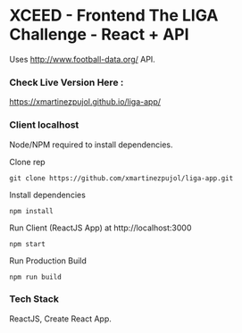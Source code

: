 # XCEED - Frontend The LIGA Challenge - React + API

Uses http://www.football-data.org/ API.

### Check Live Version Here :

https://xmartinezpujol.github.io/liga-app/

### Client localhost
Node/NPM required to install dependencies.

Clone rep
``` shell
git clone https://github.com/xmartinezpujol/liga-app.git
```

Install dependencies
``` shell
npm install
```

Run Client (ReactJS App) at http://localhost:3000
``` shell
npm start
```

Run Production Build
``` shell
npm run build
```

### Tech Stack
ReactJS, Create React App.

